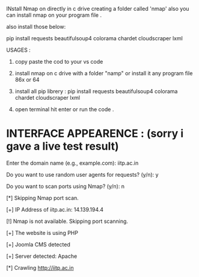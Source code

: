 INstall Nmap on directly in c drive creating a folder called 'nmap' also you can install nmap on your program file .

also install those below: 

pip install requests beautifulsoup4 colorama chardet cloudscraper lxml

USAGES :

1. copy paste the cod to your vs code

2. install nmap on c drive with a folder "namp" or install it any program file 86x or 64

3. install all pip librery : pip install requests beautifulsoup4 colorama chardet cloudscraper lxml

4. open terminal hit enter or run the code . 




INTERFACE APPEARENCE : (sorry i gave a live test result)
=========================================================
Enter the domain name (e.g., example.com): iitp.ac.in

Do you want to use random user agents for requests? (y/n): y

Do you want to scan ports using Nmap? (y/n): n

[*] Skipping Nmap port scan.

[+] IP Address of iitp.ac.in: 14.139.194.4

[!] Nmap is not available. Skipping port scanning.

[+] The website is using PHP

[+] Joomla CMS detected

[+] Server detected: Apache

[*] Crawling http://iitp.ac.in



